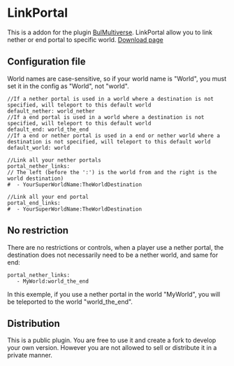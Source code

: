# LinkPortal

This is a addon for the plugin [BulMultiverse](https://github.com/BulPlugins/BulMultiverse). LinkPortal allow you to link nether or end portal to specific world. [Download page](https://www.spigotmc.org/resources/119396/ "Click to download")

## Configuration file
World names are case-sensitive, so if your world name is "World", you must set it in the config as "World", not "world".
```
//If a nether portal is used in a world where a destination is not specified, will teleport to this default world
default_nether: world_nether
//If a end portal is used in a world where a destination is not specified, will teleport to this default world
default_end: world_the_end
//If a end or nether portal is used in a end or nether world where a destination is not specified, will teleport to this default world
default_world: world

//Link all your nether portals
portal_nether_links:
// The left (before the ':') is the world from and the right is the world destination)
#  - YourSuperWorldName:TheWorldDestination

//Link all your end portal 
portal_end_links:
#  - YourSuperWorldName:TheWorldDestination
```

## No restriction
There are no restrictions or controls, when a player use a nether portal, the destination does not necessarily need to be a nether world, and same for end:
```
portal_nether_links:
   - MyWorld:world_the_end
```
 In this exemple, if you use a nether portal in the world "MyWorld", you will be teleported to the world "world_the_end".

## Distribution

This is a public plugin. You are free to use it and create a fork to develop your own version. However you are not allowed to sell or distribute it in a private manner.
